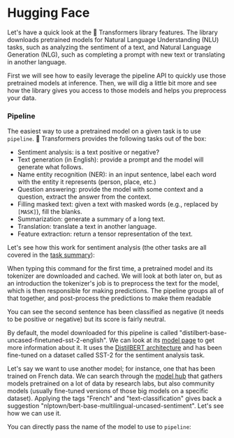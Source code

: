 # Hugging Face
Let's have a quick look at the 🤗 Transformers library features. The library downloads pretrained models for Natural
Language Understanding (NLU) tasks, such as analyzing the sentiment of a text, and Natural Language Generation (NLG),
such as completing a prompt with new text or translating in another language.

First we will see how to easily leverage the pipeline API to quickly use those pretrained models at inference. Then, we
will dig a little bit more and see how the library gives you access to those models and helps you preprocess your data.

### Pipeline
The easiest way to use a pretrained model on a given task is to use `pipeline`. 🤗 Transformers
provides the following tasks out of the box:

- Sentiment analysis: is a text positive or negative?
- Text generation (in English): provide a prompt and the model will generate what follows.
- Name entity recognition (NER): in an input sentence, label each word with the entity it represents (person, place,
  etc.)
- Question answering: provide the model with some context and a question, extract the answer from the context.
- Filling masked text: given a text with masked words (e.g., replaced by `[MASK]`), fill the blanks.
- Summarization: generate a summary of a long text.
- Translation: translate a text in another language.
- Feature extraction: return a tensor representation of the text.

Let's see how this work for sentiment analysis (the other tasks are all covered in the [task summary](https://huggingface.co/transformers/task_summary.html)):

When typing this command for the first time, a pretrained model and its tokenizer are downloaded and cached. We will
look at both later on, but as an introduction the tokenizer's job is to preprocess the text for the model, which is
then responsible for making predictions. The pipeline groups all of that together, and post-process the predictions to
make them readable

You can see the second sentence has been classified as negative (it needs to be positive or negative) but its score is
fairly neutral.

By default, the model downloaded for this pipeline is called "distilbert-base-uncased-finetuned-sst-2-english". We can
look at its [model page](https://huggingface.co/distilbert-base-uncased-finetuned-sst-2-english) to get more
information about it. It uses the [DistilBERT architecture](https://huggingface.co/transformers/model_doc/distilbert.html) and has been fine-tuned on a
dataset called SST-2 for the sentiment analysis task.

Let's say we want to use another model; for instance, one that has been trained on French data. We can search through
the [model hub](https://huggingface.co/models) that gathers models pretrained on a lot of data by research labs, but
also community models (usually fine-tuned versions of those big models on a specific dataset). Applying the tags
"French" and "text-classification" gives back a suggestion "nlptown/bert-base-multilingual-uncased-sentiment". Let's
see how we can use it.

You can directly pass the name of the model to use to `pipeline`:


